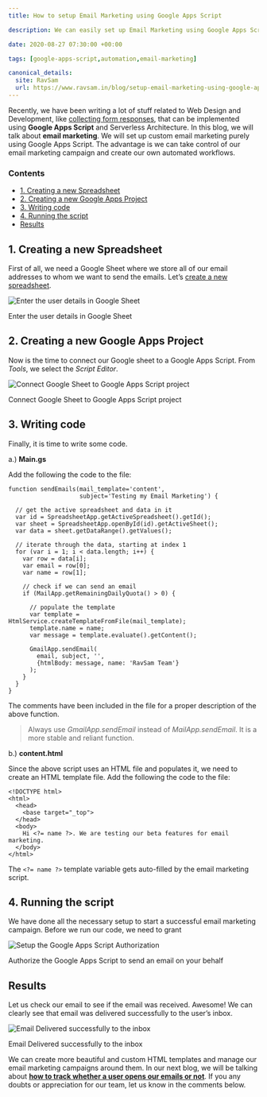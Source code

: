 ```yaml
---
title: How to setup Email Marketing using Google Apps Script

description: We can easily set up Email Marketing using Google Apps Script without setting any dedicated servers.

date: 2020-08-27 07:30:00 +00:00

tags: [google-apps-script,automation,email-marketing]

canonical_details:
  site: RavSam
  url: https://www.ravsam.in/blog/setup-email-marketing-using-google-apps-script/
---
```


Recently, we have been writing a lot of stuff related to Web Design and Development, like [collecting form responses](/blog/collect-form-responses-using-google-apps-script/), that can be implemented using **Google Apps Script** and Serverless Architecture. In this blog, we will talk about **email marketing**. We will set up custom email marketing purely using Google Apps Script. The advantage is we can take control of our email marketing campaign and create our own automated workflows.

### Contents

*   [1\. Creating a new Spreadsheet](#1-creating-a-new-spreadsheet)
*   [2\. Creating a new Google Apps Project](#2-creating-a-new-google-apps-project)
*   [3\. Writing code](#3-writing-code)
*   [4\. Running the script](#4-running-the-script)
*   [Results](#results)

1\. Creating a new Spreadsheet
------------------------------

First of all, we need a Google Sheet where we store all of our email addresses to whom we want to send the emails. Let’s [create a new spreadsheet](https://docs.google.com/spreadsheets/).

![Enter the user details in Google Sheet](https://www.ravsam.in/assets/images/blog-assets/setup-sheets.png)

Enter the user details in Google Sheet

2\. Creating a new Google Apps Project
--------------------------------------

Now is the time to connect our Google sheet to a Google Apps Script. From *Tools*, we select the *Script Editor*.

![Connect Google Sheet to Google Apps Script project](https://www.ravsam.in/assets/images/blog-assets/setup-script-editor.png)

Connect Google Sheet to Google Apps Script project

3\. Writing code
----------------

Finally, it is time to write some code.

a.) **Main.gs**

Add the following the code to the file:

```
function sendEmails(mail_template='content',
                    subject='Testing my Email Marketing') {
  
  // get the active spreadsheet and data in it
  var id = SpreadsheetApp.getActiveSpreadsheet().getId();
  var sheet = SpreadsheetApp.openById(id).getActiveSheet();
  var data = sheet.getDataRange().getValues();
  
  // iterate through the data, starting at index 1
  for (var i = 1; i < data.length; i++) {
    var row = data[i];
    var email = row[0];
    var name = row[1];
    
    // check if we can send an email
    if (MailApp.getRemainingDailyQuota() > 0) {
        
      // populate the template
      var template = HtmlService.createTemplateFromFile(mail_template);
      template.name = name;
      var message = template.evaluate().getContent();
      
      GmailApp.sendEmail(
        email, subject, '',
        {htmlBody: message, name: 'RavSam Team'}
      );
    }
  }
}
```

The comments have been included in the file for a proper description of the above function.

> Always use *GmailApp.sendEmail* instead of *MailApp.sendEmail*. It is a more stable and reliant function.

b.) **content.html**

Since the above script uses an HTML file and populates it, we need to create an HTML template file. Add the following the code to the file:

```
<!DOCTYPE html>
<html>
  <head>
    <base target="_top">
  </head>
  <body>
    Hi <?= name ?>. We are testing our beta features for email marketing.
  </body>
</html>
```

The `<?= name ?>` template variable gets auto-filled by the email marketing script.

4\. Running the script
----------------------

We have done all the necessary setup to start a successful email marketing campaign. Before we run our code, we need to grant

![Setup the Google Apps Script Authorization](https://www.ravsam.in/assets/images/blog-assets/provide-authorization.png)

Authorize the Google Apps Script to send an email on your behalf

Results
-------

Let us check our email to see if the email was received. Awesome! We can clearly see that email was delivered successfully to the user’s inbox.

![Email Delivered successfully to the inbox](https://www.ravsam.in/assets/images/blog-assets/email-received.png)

Email Delivered successfully to the inbox

We can create more beautiful and custom HTML templates and manage our email marketing campaigns around them. In our next blog, we will be talking about [**how to track whether a user opens our emails or not**](https://www.ravsam.in/blog/track-email-opens-with-google-apps-script/). If you any doubts or appreciation for our team, let us know in the comments below.
    